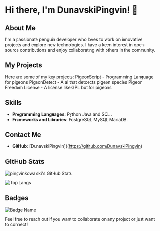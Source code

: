 # Hi there, I'm DunavskiPingvin! 👋

## About Me
I'm a passionate penguin developer who loves to work on innovative projects and explore new technologies. I have a keen interest in open-source contributions and enjoy collaborating with others in the community.

## My Projects
Here are some of my key projects:
PigeonScript - Programming Language for pigeons
PigeonDetect - A ai that detcects pigeon species
Pigeon Freedom License - A license like GPL but for pigeons


## Skills
- **Programming Languages**: Python Java and SQL .
- **Frameworks and Libraries**: PostgreSQL MySQL MariaDB.

## Contact Me
- **GitHub**: [DunavskiPingvin]((https://github.com/DunavskiPingvin)

## GitHub Stats
![pingvinkowalski's GitHub Stats](https://github-readme-stats.vercel.app/api?username=DunavskiPingvin&show_icons=true&theme=radical)

![Top Langs](https://github-readme-stats.vercel.app/api/top-langs/?username=DunavskiPingvini&layout=compact&theme=radical)

## Badges
![Badge Name](https://img.shields.io/badge/Your_Badge-Description-blue)

Feel free to reach out if you want to collaborate on any project or just want to connect!
